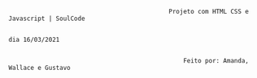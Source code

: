                                                 Projeto com HTML CSS e Javascript | SoulCode

                                                                                            dia 16/03/2021


                                                    Feito por: Amanda, Wallace e Gustavo



